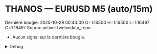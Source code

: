 # THANOS — EURUSD M5 (auto/15m)
Dernière bougie: 2025-10-29 00:40:00  O=1.16500  H=1.16500  L=1.16497  C=1.16497
Source active: twelvedata_repo

- Aucun signal sur la dernière bougie.

<details><summary>Debug</summary>

- TD_API_KEY manquant.

</details>
